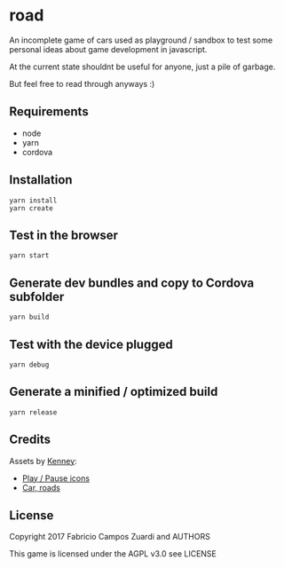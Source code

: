 # road

An incomplete game of cars used as playground / sandbox 
to test some personal ideas about game development in javascript.

At the current state shouldnt be useful for anyone, just a pile of garbage.

But feel free to read through anyways :)

## Requirements

- node
- yarn
- cordova

## Installation

```
yarn install
yarn create
```
 
## Test in the browser

```
yarn start
```

## Generate dev bundles and copy to Cordova subfolder

```
yarn build
```

## Test with the device plugged

```
yarn debug
```

## Generate a minified / optimized build

```
yarn release
```

## Credits

Assets by [Kenney][kenney]:

- [Play / Pause icons][pause]
- [Car, roads][race]

## License

Copyright 2017 Fabricio Campos Zuardi and AUTHORS

This game is licensed under the AGPL v3.0 see LICENSE

[kenney]: http://kenney.nl/
[pause]: http://kenney.nl/assets/game-icons
[race]: http://kenney.nl/assets/racing-pack
